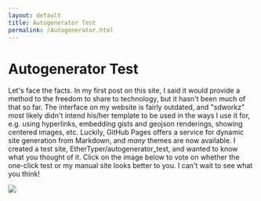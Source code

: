 ```yaml
---
layout: default
title: Autogenerator Test
permalink: /Autogenerator.html
---
```


# Autogenerator Test
Let's face the facts. In my first post on this site, I said it would provide a method to the freedom to share to technology, but it hasn't been much of that so far. The interface on my website is fairly outdated, and "sdworkz" most likely didn't intend his/her template to be used in the ways I use it for, e.g. using hyperlinks, embedding gists and geojson renderings, showing centered images, etc. Luckily, GitHub Pages offers a service for dynamic site generation from Markdown, and <em>many</em> themes are now available. I created a test site, EtherTyper/autogenerator_test, and wanted to know what you thought of it. Click on the image below to vote on whether the one-click test or my manual site looks better to you. I can't wait to see what you think!

[![](https://cloud.githubusercontent.com/assets/16024539/12072798/dc159c7a-b0b9-11e5-8b0f-fa1cbc6537ec.png)](https://github.com/EtherTyper/www/issues/3)
